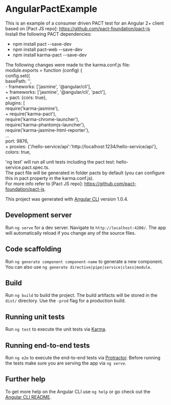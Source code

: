 # AngularPactExample
This is an example of a consumer driven PACT test for an Angular 2+ client based on [Pact JS repo]: https://github.com/pact-foundation/pact-js  
Install the following PACT dependencies:  
- npm install pact --save-dev
- npm install pact-web --save-dev
- npm install karma-pact --save-dev

The following changes were made to the karma.conf.js file:  
        module.exports = function (config) {  
          config.set({  
           basePath: '',  
       -      frameworks: ['jasmine', '@angular/cli'],  
       +      frameworks: ['jasmine', '@angular/cli', 'pact'],  
       +      pact: {cors: true},  
            plugins: [  
               require('karma-jasmine'),  
       +       require('karma-pact'),  
             require('karma-chrome-launcher'),  
             require('karma-phantomjs-launcher'),  
             require('karma-jasmine-html-reporter'),  
       ...  
       port: 9876,  
       +      proxies: {'/hello-service/api':'http://localhost:1234/hello-service/api'},  
       colors: true,  

'ng test' will run all unit tests including the pact test: hello-service.pact.spec.ts.  
The pact file will be generated in folder pacts by default (you can configure this in pact property in the karma.conf.js).  
For more info refer to [Pact JS repo]: https://github.com/pact-foundation/pact-js.

This project was generated with [Angular CLI](https://github.com/angular/angular-cli) version 1.0.4.

## Development server

Run `ng serve` for a dev server. Navigate to `http://localhost:4200/`. The app will automatically reload if you change any of the source files.

## Code scaffolding

Run `ng generate component component-name` to generate a new component. You can also use `ng generate directive|pipe|service|class|module`.

## Build

Run `ng build` to build the project. The build artifacts will be stored in the `dist/` directory. Use the `-prod` flag for a production build.

## Running unit tests

Run `ng test` to execute the unit tests via [Karma](https://karma-runner.github.io).

## Running end-to-end tests

Run `ng e2e` to execute the end-to-end tests via [Protractor](http://www.protractortest.org/).
Before running the tests make sure you are serving the app via `ng serve`.

## Further help

To get more help on the Angular CLI use `ng help` or go check out the [Angular CLI README](https://github.com/angular/angular-cli/blob/master/README.md).
